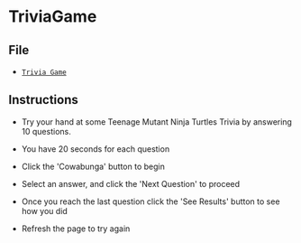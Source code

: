 # TriviaGame

## File

* [`Trivia Game`](index.html)

## Instructions

* Try your hand at some Teenage Mutant Ninja Turtles Trivia by answering 10 questions.

* You have 20 seconds for each question

* Click the 'Cowabunga' button to begin

* Select an answer, and click the 'Next Question' to proceed

* Once you reach the last question click the 'See Results' button to see how you did

* Refresh the page to try again